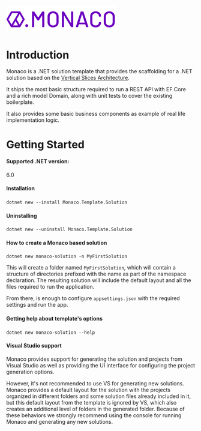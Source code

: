 ![Nombre1](monaco-transp.png)
-

# Introduction 
Monaco is a .NET solution template that provides the scaffolding for a .NET solution based on the [Vertical Slices Architecture](https://www.youtube.com/watch?v=SUiWfhAhgQw).

It ships the most basic structure required to run a REST API with EF Core and a rich model Domain, along with unit tests to cover the existing boilerplate.

It also provides some basic business components as example of real life implementation logic.

# Getting Started

#### Supported .NET version:

6.0

#### Installation

`dotnet new --install Monaco.Template.Solution`

#### Uninstalling

`dotnet new --uninstall Monaco.Template.Solution`

#### How to create a Monaco based solution

`dotnet new monaco-solution -n MyFirstSolution`

This will create a folder named `MyFirstSolution`, which will contain a structure of directories prefixed with the name as part of the namespace declaration. The resulting solution will include the default layout and all the files required to run the application.

From there, is enough to configure `appsettings.json` with the required settings and run the app.

#### Getting help about template's options

`dotnet new monaco-solution --help`

#### Visual Studio support

Monaco provides support for generating the solution and projects from Visual Studio as well as providing the UI interface for configuring the project generation options.

However, it's not recommended to use VS for generating new solutions. Monaco provides a default layout for the solution with the projects organized in different folders and some solution files already included in it, but this default layout from the template is ignored by VS, which also creates an additional level of folders in the generated folder. Because of these behaviors we strongly recommend using the console for running Monaco and generating any new solutions.